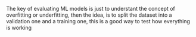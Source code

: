 

The key of evaluating ML models is just to understant the concept of overfitting or underfitting, then the idea, is to split the dataset into a validation one and a training one, this is a good way to test how everything is working